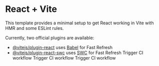 # React + Vite

This template provides a minimal setup to get React working in Vite with HMR and some ESLint rules.

Currently, two official plugins are available:

- [@vitejs/plugin-react](https://github.com/vitejs/vite-plugin-react/blob/main/packages/plugin-react/README.md) uses [Babel](https://babeljs.io/) for Fast Refresh
- [@vitejs/plugin-react-swc](https://github.com/vitejs/vite-plugin-react-swc) uses [SWC](https://swc.rs/) for Fast Refresh
T r i g g e r   C I   w o r k f l o w  
 T r i g g e r   C I   w o r k f l o w  
 T r i g g e r   C I   w o r k f l o w  
 